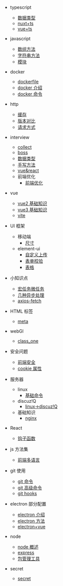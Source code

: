 - typescript

  - [数据类型](typescript/dataType.md)
  - [nuxt+ts](typescript/nuxt+typescript.md)
  - [vue+ts](typescript/vue+typescript.md)

- javascript

  - [数组方法](javascript/Array.md)
  - [字符串方法](javascript/string.md)
  - [模块](javascript/module.md)

- docker

  - [dockerfile](docker/dockerfile-info.md)
  - [docker 介绍](docker/header.md)
  - [docker 命令](docker/order.md)

- http

  - [缓存](http/cache.md)
  - [版本对比](http/http-info.md)
  - [请求方式](http/methods.md)

- interview

  - [collect](interview/collect.md)
  - [boss](interview/boss.md)
  - [数据类型](interview/数据类型.md)
  - [手写方法](interview/write_function_collect.md)
  - [vue&react](interview/vue-react.md)
  - 前端优化
    - [前端优化](interview/优化.md)

- vue

  - [vue2 基础知识](vue/vue2/knowledge.md)
  - [vue3 基础知识](vue/vue3/knowledge.md)
  - [vite](vue/vue3/vite.md)

- UI 框架

  - 移动端
    - [尺寸](ui/移动端/%E5%90%84%E7%A7%8D%E5%B0%BA%E5%AF%B8.md)
  - element-ui
    - [自定义上传](ui/element-ui/upload.md)
    - [表单校验](ui/element-ui/validate.md)
    - [表格](ui/element-ui/table.md)

- 小知识点

  - [宏任务微任务](tips/microtask-macrotask.md)
  - [几种异步处理](tips/promise-async.md)
  - [axios-fetch](tips/axiso-fetch.md)

- HTML 标签

  - [meta](html/meta.md)

- webGl

  - [class_one](webGL/class1.md)

- 安全问题

  - [前端安全](safe/前端安全问题.md)
  - [cookie 属性](safe/cookie属性.md)

- 服务器

  - linux
    - [基础命令](server/linux/systemctl.md)
  - discuz!Q
    - [linux->discuz!Q](server/linux配置Discuz!Q.md)
  - 基础知识
    - [nginx](server/nginx.md)

- React

  - [钩子函数](react/hooks.md)

- js 方法集

  - [前端多语言](functions/language.md)

- git 使用

  - [git 命令](git/git.md)
  - [git 高级命令](git/git_more.md)
  - [git hooks](git/git_hooks.md)

- electron 部分配置

  - [electron 介绍](electron/intro.md)
  - [electron 方法](electron/function.md)
  - [electron+vue](electron/electron-vue.md)

- node
  - [node 概述](node/node.md)
  - [express](node/express.md)
  - [包管理工具](node/npm.md)
- secret
  - [secret](secret/secret.md)
